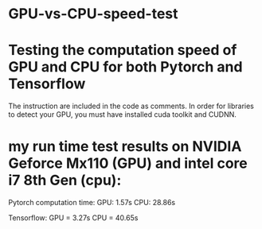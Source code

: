 # GPU-vs-CPU-speed-test

# Testing the computation speed of GPU and CPU for both Pytorch and Tensorflow

The instruction are included in the code as comments.
In order for libraries to detect your GPU, you must have installed cuda toolkit and CUDNN.

# my run time test results on NVIDIA Geforce Mx110 (GPU) and intel core i7  8th Gen (cpu):
Pytorch computation time: 
GPU: 1.57s 
CPU: 28.86s

Tensorflow: 
GPU = 3.27s
CPU = 40.65s
